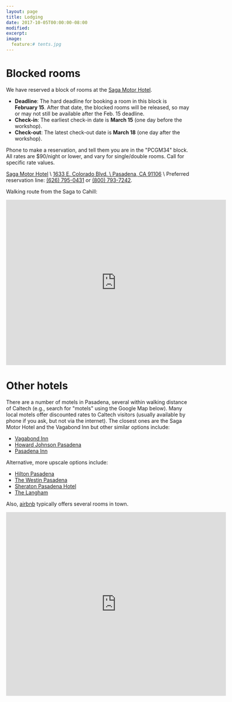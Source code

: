 ```yaml
---
layout: page
title: Lodging
date: 2017-10-05T00:00:00-08:00
modified:
excerpt:
image:
  feature:# tents.jpg
---
```


# Blocked rooms

We have reserved a block of rooms at the
[Saga Motor Hotel](http://www.thesagamotorhotel.com/).

* **Deadline**: The hard deadline for booking a room in this
block is **February 15**.  After that date, the blocked rooms will be
released, so may or may not still be available after the Feb. 15
deadline.
* **Check-in**: The earliest check-in date is **March 15** (one day
  before the workshop).
* **Check-out**: The latest check-out date is **March 18** (one day
  after the workshop).

Phone to make a reservation, and tell them you are in the "PCGM34" block.
All rates are $90/night or lower, and vary for single/double rooms.
Call for specific rate values.

[Saga Motor Hotel](http://www.thesagamotorhotel.com/) \\
[1633 E. Colorado Blvd. \\
Pasadena, CA 91106](https://www.google.com/maps/place/Saga+Motor+Hotel/@34.1420519,-118.1261278,16.11z/data=!4m2!3m1!1s0x80c2c35392ce22b9:0x467ecec3429d621) \\
Preferred reservation line: [(626) 795-0431](tel:1-626-795-0431) or [(800) 793-7242](tel:1-800-793-7242).

Walking route from the Saga to Cahill:

<iframe src="https://www.google.com/maps/embed?pb=!1m28!1m12!1m3!1d6604.4141818536!2d-118.12523102406988!3d34.141043552158045!2m3!1f0!2f0!3f0!3m2!1i1024!2i768!4f13.1!4m13!3e2!4m5!1s0x80c2c35392ce22b9%3A0x467ecec3429d621!2sSaga+Motor+Hotel%2C+East+Colorado+Boulevard%2C+Pasadena%2C+CA!3m2!1d34.1463807!2d-118.1167184!4m5!1s0x80c2c4a7b2bc8677%3A0x53f2b4e67b2bc249!2sCahill+Center+for+Astronomy+and+Astrophysics%2C+1216+E+California+Blvd%2C+Pasadena%2C+CA+91125!3m2!1d34.1356888!2d-118.1261064!5e0!3m2!1sen!2sus!4v1507160530745" width="600" height="450" frameborder="0" style="border:0" allowfullscreen></iframe>


# Other hotels

There are a number of motels in Pasadena, several within walking
distance of Caltech (e.g., search for "motels" using the Google Map
below). Many local motels offer discounted rates to Caltech visitors
(usually available by phone if you ask, but not via the internet). The
closest ones are the Saga Motor Hotel and the Vagabond Inn
but other similar options include:

* [Vagabond Inn](http://www.vagabondinn.com/california/vagabond-inn-pasadena.aspx)
* [Howard Johnson Pasadena](http://www.hojo.com/hotels/california/pasadena/howard-johnson-pasadena/hotel-overview?hotel_id=36872&iataNumber=00065402&cid=whg_hj_ggl_br&wid=ps:br_whg&tel=18002215891&002=2189879&004=2638774582&005=24443343987&006=40380643702&007=Search&008=&025=c&026=)
* [Pasadena Inn](http://www.oldpasadenainn.com/)

Alternative, more upscale options include:

* [Hilton Pasadena](http://www.hilton.com/search/hi/us/ca/pasadena/0/00000000000/0/0/0/0/50?wt.srch=1)
* [The Westin Pasadena](http://www.starwoodhotels.com/westin/property/overview/index.html?propertyID=1453&PS=LGEN_AA_DNAD_CGGL_TPRP)
* [Sheraton Pasadena Hotel](http://deals.sheraton.com/Sheraton-Pasadena-Hotel-1196/special-offers?PS=LGEN_AA_DNAD_CGGL_TPRP)
* [The Langham](http://pasadena.langhamhotels.com/?semid=tllax-brandsem-2013-cal)

Also, [airbnb](https://www.airbnb.com/) typically offers several rooms in town.

<iframe width="600" height="500" frameborder="0" scrolling="no" marginheight="0" marginwidth="0" src="https://maps.google.com/maps?near=1216+E+California+Blvd,+Pasadena,+California+91125&amp;geocode=FfLeCAIdoIr1-CmbBpzKp8TCgDF6t1MLE5pudA&amp;q=hotel&amp;f=l&amp;sll=34.140925,-118.125455&amp;sspn=0.014652,0.018797&amp;dirflg=w&amp;doflg=ptk&amp;ie=UTF8&amp;hq=hotel&amp;hnear=1216+E+California+Blvd,+Pasadena,+California+91125&amp;t=m&amp;checkin_date=2014-06-22&amp;num_nights=5&amp;fll=34.145411,-118.136072&amp;fspn=0.058604,0.075188&amp;st=115968771510351694523&amp;rq=1&amp;ev=zo&amp;split=1&amp;ll=34.12213,-118.142324&amp;spn=0.058606,0.075188&amp;output=embed"></iframe>
